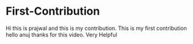 # First-Contribution
Hi this is prajwal and this is my contribution.
This is my first contribution
hello anuj thanks for this video. Very Helpful
